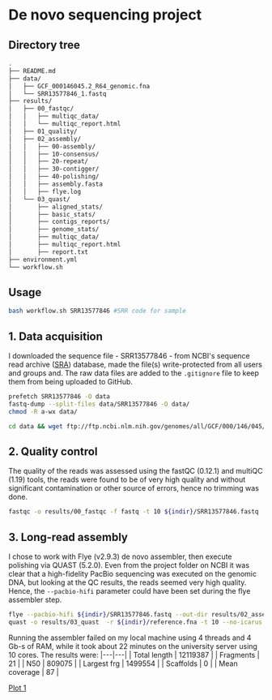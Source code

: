 # De novo sequencing project

## Directory tree
```bash
.
├── README.md
├── data/
│   ├── GCF_000146045.2_R64_genomic.fna
│   └── SRR13577846_1.fastq
├── results/
│   ├── 00_fastqc/
│   │   ├── multiqc_data/
│   │   └── multiqc_report.html
│   ├── 01_quality/
│   ├── 02_assembly/
│   │   ├── 00-assembly/
│   │   ├── 10-consensus/
│   │   ├── 20-repeat/
│   │   ├── 30-contigger/
│   │   ├── 40-polishing/
│   │   ├── assembly.fasta
│   │   ├── flye.log
│   └── 03_quast/
│       ├── aligned_stats/
│       ├── basic_stats/
│       ├── contigs_reports/
│       ├── genome_stats/
│       ├── multiqc_data/
│       ├── multiqc_report.html
│       ├── report.txt
├── environment.yml
└── workflow.sh
```
## Usage
```bash
bash workflow.sh SRR13577846 #SRR code for sample
```
## 1. Data acquisition
I downloaded the sequence file - SRR13577846 - from NCBI's sequence read archive ([SRA](https://trace.ncbi.nlm.nih.gov/Traces/?view=run_browser&acc=SRR13577846&display=metadata)) database, made the file(s) write-protected from all users and groups and. The raw data files are added to the `.gitignore` file to keep them from being uploaded to GitHub.
```bash
prefetch SRR13577846 -O data
fastq-dump --split-files data/SRR13577846 -O data/
chmod -R a-wx data/

cd data && wget ftp://ftp.ncbi.nlm.nih.gov/genomes/all/GCF/000/146/045/GCF_000146045.2_R64/GCF_000146045.2_R64_genomic.fna.gz
```
## 2. Quality control
The quality of the reads was assessed using the fastQC (0.12.1) and multiQC (1.19) tools, the reads were found to be of very high quality and without significant contamination or other source of errors, hence no trimming was done.
```bash
fastqc -o results/00_fastqc -f fastq -t 10 ${indir}/SRR13577846.fastq
```

## 3. Long-read assembly
I chose to work with Flye (v2.9.3) de novo assembler, then execute polishing via QUAST (5.2.0). Even from the project folder on NCBI it was clear that a high-fidelity PacBio sequencing was executed on the genomic DNA, but looking at the QC results, the reads seemed very high quality. Hence, the `--pacbio-hifi` parameter could have been set during the flye assembler step. 
```bash
flye --pacbio-hifi ${indir}/SRR13577846.fastq --out-dir results/02_assembly --threads 10
quast -o results/03_quast  -r ${indir}/reference.fna -t 10 --no-icarus results/02_assembly/assembly.fasta
```
Running the assembler failed on my local machine using 4 threads and 4 Gb-s of RAM, while it took about 22 minutes on the university server using 10 cores. The results were:
|---|---|
| Total length | 12119387 |
| Fragments | 21 |
| N50 | 809075 |
| Largest frg | 1499554 |
| Scaffolds | 0 |
| Mean coverage | 87 |

[Plot 1](results/02_assembly/graph.png)